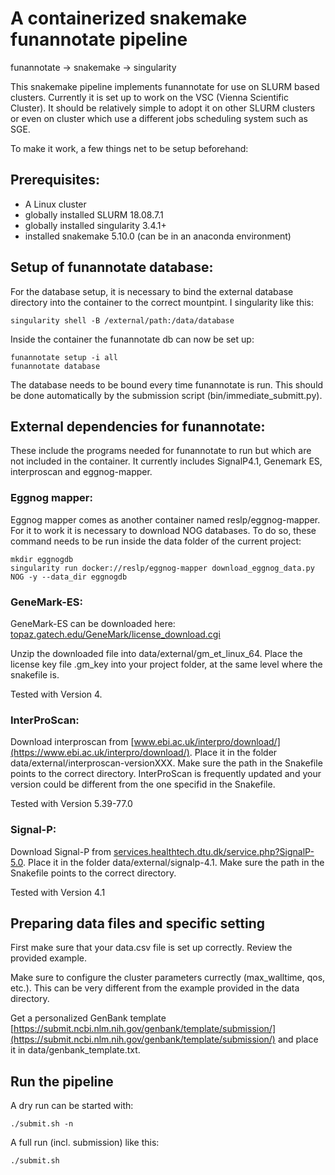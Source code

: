 # A containerized snakemake funannotate pipeline 

funannotate -> snakemake -> singularity


This snakemake pipeline implements funannotate for use on SLURM based clusters. Currently it is set up to work on the VSC (Vienna Scientific Cluster). It should be relatively simple to adopt it on other SLURM clusters or even on cluster which use a different jobs scheduling system such as SGE.

To make it work, a few things net to be setup beforehand:


## **Prerequisites**:

- A Linux cluster
- globally installed SLURM 18.08.7.1
- globally installed singularity 3.4.1+ 
- installed snakemake 5.10.0 (can be in an anaconda environment)




## **Setup of funannotate database:**

For the database setup, it is necessary to bind the external database directory into the container to the correct mountpint. I singularity like this:

	singularity shell -B /external/path:/data/database

Inside the container the funannotate db can now be set up:

	funannotate setup -i all
	funannotate database

The database needs to be bound every time funannotate is run. This should be done automatically by the submission script (bin/immediate_submitt.py).


## **External dependencies for funannotate:**

These include the programs needed for funannotate to run but which are not included in the container. It currently includes SignalP4.1, Genemark ES, interproscan and eggnog-mapper.


### Eggnog mapper:

Eggnog mapper  comes as another container named reslp/eggnog-mapper.  For it to work it is necessary to download NOG databases. To do so, these command needs to be run inside the data folder of the current project:

	mkdir eggnogdb
	singularity run docker://reslp/eggnog-mapper download_eggnog_data.py NOG -y --data_dir eggnogdb


### GeneMark-ES:

GeneMark-ES can be downloaded here: [topaz.gatech.edu/GeneMark/license_download.cgi](http://topaz.gatech.edu/GeneMark/license_download.cgi)

Unzip the downloaded file into data/external/gm_et_linux_64. Place the license key file .gm_key into your project folder, at the same level where the snakefile is.

Tested with Version 4.


### InterProScan:

Download interproscan from [www.ebi.ac.uk/interpro/download/](https://www.ebi.ac.uk/interpro/download/). Place it in the folder data/external/interproscan-versionXXX. Make sure the path in the Snakefile points to the correct directory. InterProScan is frequently updated and your version could be different from the one specifid in the Snakefile.

Tested with Version 5.39-77.0


### Signal-P:

Download Signal-P from [services.healthtech.dtu.dk/service.php?SignalP-5.0](https://services.healthtech.dtu.dk/service.php?SignalP-5.0). Place it in the folder data/external/signalp-4.1. Make sure the path in the Snakefile points to the correct directory. 

Tested with Version 4.1


## **Preparing data files and specific setting**

First make sure that your data.csv file is set up correctly. Review the provided example.

Make sure to configure the cluster parameters currectly (max_walltime, qos, etc.). This can be very different from the example provided in the data directory.


Get a personalized GenBank template [https://submit.ncbi.nlm.nih.gov/genbank/template/submission/](https://submit.ncbi.nlm.nih.gov/genbank/template/submission/) and place it in data/genbank_template.txt. 


## **Run the pipeline**

A dry run can be started with:

	./submit.sh -n

A full run (incl. submission) like this:

	./submit.sh
